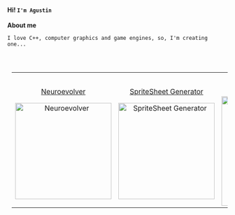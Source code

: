 #### Hi! ```I'm Agustin```

**About me**
```
I love C++, computer graphics and game engines, so, I'm creating one...
```
</br>

<table style="padding:10px" align="center">
  <tr>
    <td align="center">
      <p align="center"><a href="https://github.com/VgTajdd/neuroevolver">Neuroevolver</a></p>
      <img src="https://github.com/VgTajdd/neuroevolver/blob/master/neuroevolver_reducido_train.gif" alt="Neuroevolver" height= 220px>
    </td> 
    <td align="center">
      <p align="center"><a href="https://github.com/VgTajdd/ss_generator">SpriteSheet Generator</a></p>
      <img src="https://user-images.githubusercontent.com/51887591/89360194-3ec43400-d68d-11ea-99c2-8cc16bab869c.png" alt="SpriteSheet Generator" height = 220px>
    </td>
    <td align="center">
      <p align="center"><a href="https://github.com/VgTajdd/simple_raytracer">Raytracer</a></p>
      <img src="https://user-images.githubusercontent.com/51887591/95026634-5a7d9380-0658-11eb-8004-be61ac2aafbe.png" alt="Raytracer" height = 250px>
    </td>
  </tr>
</table>
